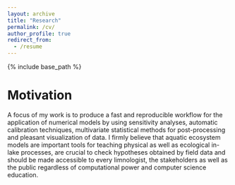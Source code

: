 ```yaml
---
layout: archive
title: "Research"
permalink: /cv/
author_profile: true
redirect_from:
  - /resume
---
```


{% include base_path %}

Motivation
======
A focus of my work is to produce a fast and reproducible workflow for the application of numerical models by using sensitivity analyses, automatic calibration techniques, multivariate statistical methods for post-processing and pleasant visualization of data. I firmly believe that aquatic ecosystem models are important tools for teaching physical as well as ecological in-lake processes, are crucial to check hypotheses obtained by field data and should be made accessible to every limnologist, the stakeholders as well as the public regardless of computational power and computer science education.
  


